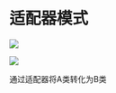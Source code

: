 # 适配器模式

![](https://imgurlhangzhouxiwang.oss-cn-beijing.aliyuncs.com/20220516143718.png)

![](https://imgurlhangzhouxiwang.oss-cn-beijing.aliyuncs.com/20220516143648.png)

通过适配器将A类转化为B类